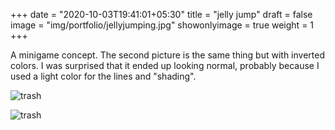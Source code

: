 +++
date = "2020-10-03T19:41:01+05:30"
title = "jelly jump"
draft = false
image = "img/portfolio/jellyjumping.jpg"
showonlyimage = true
weight = 1
+++

A minigame concept. The second picture is the same thing but with inverted colors. I was surprised that it ended up looking normal, probably because I used a light color for the lines and "shading".

![trash](/img/portfolio/jellyjumping.jpg)

![trash](/img/portfolio/jellyjumping_inv.jpg)
